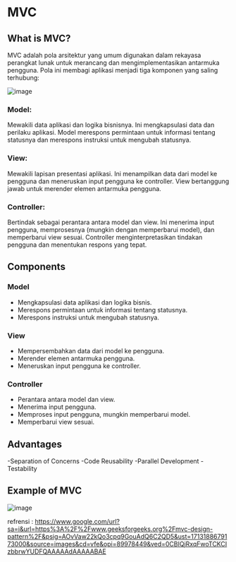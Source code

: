 # MVC
## What is MVC?
MVC adalah pola arsitektur yang umum digunakan dalam rekayasa perangkat lunak untuk merancang dan mengimplementasikan antarmuka pengguna. Pola ini membagi aplikasi menjadi tiga komponen yang saling terhubung:

![image](https://github.com/meilynahutajulu/MVC/assets/112601862/6a6bf66e-3034-479c-a922-ae337e5dba12)

### Model: 
Mewakili data aplikasi dan logika bisnisnya. Ini mengkapsulasi data dan perilaku aplikasi. Model merespons permintaan untuk informasi tentang statusnya dan merespons instruksi untuk mengubah statusnya.

### View: 
Mewakili lapisan presentasi aplikasi. Ini menampilkan data dari model ke pengguna dan meneruskan input pengguna ke controller. View bertanggung jawab untuk merender elemen antarmuka pengguna.

### Controller: 
Bertindak sebagai perantara antara model dan view. Ini menerima input pengguna, memprosesnya (mungkin dengan memperbarui model), dan memperbarui view sesuai. Controller menginterpretasikan tindakan pengguna dan menentukan respons yang tepat.

## Components
### Model
- Mengkapsulasi data aplikasi dan logika bisnis.
- Merespons permintaan untuk informasi tentang statusnya.
- Merespons instruksi untuk mengubah statusnya.
### View
- Mempersembahkan data dari model ke pengguna.
- Merender elemen antarmuka pengguna.
- Meneruskan input pengguna ke controller.
### Controller
- Perantara antara model dan view.
- Menerima input pengguna.
- Memproses input pengguna, mungkin memperbarui model.
- Memperbarui view sesuai.

## Advantages
-Separation of Concerns
-Code Reusability
-Parallel Development
-Testability

## Example of MVC
![image](https://github.com/meilynahutajulu/MVC/assets/112601862/06b5e8f8-0fdc-415a-b85d-7015fdb63ac4)




refrensi : https://www.google.com/url?sa=i&url=https%3A%2F%2Fwww.geeksforgeeks.org%2Fmvc-design-pattern%2F&psig=AOvVaw22kQo3cpq9GouAdQ6C2QD5&ust=1713188679173000&source=images&cd=vfe&opi=89978449&ved=0CBIQjRxqFwoTCKCIzbbrwYUDFQAAAAAdAAAAABAE
